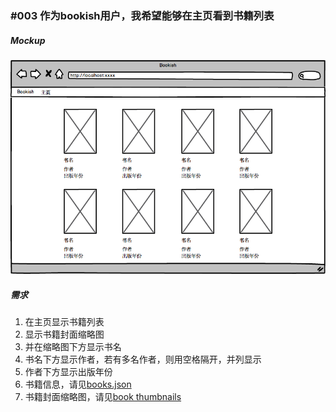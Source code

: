 ### #003 作为bookish用户，我希望能够在主页看到书籍列表


##### Mockup
![书籍列表](images/Application-before-login-v1.png)

##### 需求
1. 在主页显示书籍列表
2. 显示书籍封面缩略图
3. 并在缩略图下方显示书名
4. 书名下方显示作者，若有多名作者，则用空格隔开，并列显示
5. 作者下方显示出版年份
6. 书籍信息，请见[books.json](books/books.json)
7. 书籍封面缩略图，请见[book thumbnails](books/images/thumbnails)
